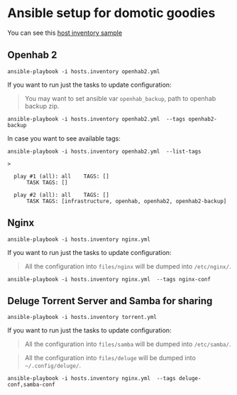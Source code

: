 # Ansible setup for domotic goodies

You can see this [host inventory sample](hosts.sample)

## Openhab 2
```
ansible-playbook -i hosts.inventory openhab2.yml
 ```
If you want to run just the tasks to update configuration:
> You may want to set ansible var `openhab_backup`, path to openhab backup zip.
```
ansible-playbook -i hosts.inventory openhab2.yml  --tags openhab2-backup
```
In case you want to see available tags:
```
ansible-playbook -i hosts.inventory openhab2.yml  --list-tags

>

  play #1 (all): all    TAGS: []
      TASK TAGS: []

  play #2 (all): all    TAGS: []
      TASK TAGS: [infrastructure, openhab, openhab2, openhab2-backup]
```

## Nginx
```
ansible-playbook -i hosts.inventory nginx.yml
 ```
If you want to run just the tasks to update configuration:
> All the configuration into `files/nginx` will be dumped into `/etc/nginx/`.
```
ansible-playbook -i hosts.inventory nginx.yml  --tags nginx-conf
```

## Deluge Torrent Server and Samba for sharing
```
ansible-playbook -i hosts.inventory torrent.yml
 ```
If you want to run just the tasks to update configuration:
> All the configuration into `files/samba` will be dumped into `/etc/samba/`.

> All the configuration into `files/deluge` will be dumped into `~/.config/deluge/`.
```
ansible-playbook -i hosts.inventory nginx.yml  --tags deluge-conf,samba-conf
```
